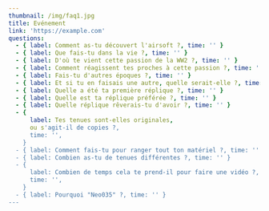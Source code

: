 ```yaml
---
thumbnail: /img/faq1.jpg
title: Evénement
link: 'https://example.com'
questions:
  - { label: Comment as-tu découvert l'airsoft ?, time: '' }
  - { label: Que fais-tu dans la vie ?, time: '' }
  - { label: D'où te vient cette passion de la WW2 ?, time: '' }
  - { label: Comment réagissent tes proches à cette passion ?, time: '' }
  - { label: Fais-tu d'autres époques ?, time: '' }
  - { label: Et si tu en faisais une autre, quelle serait-elle ?, time: '' }
  - { label: Quelle a été ta première réplique ?, time: '' }
  - { label: Quelle est ta réplique préférée ?, time: '' }
  - { label: Quelle réplique rêverais-tu d'avoir ?, time: '' }
  - {
      label: Tes tenues sont-elles originales,
      ou s'agit-il de copies ?,
      time: '',
    }
  - { label: Comment fais-tu pour ranger tout ton matériel ?, time: '' }
  - { label: Combien as-tu de tenues différentes ?, time: '' }
  - {
      label: Combien de temps cela te prend-il pour faire une vidéo ?,
      time: '',
    }
  - { label: Pourquoi "Neo035" ?, time: '' }
---
```

